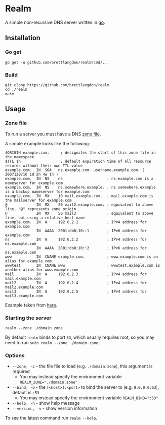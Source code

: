 Realm
=====

A simple non-recursive DNS server written in [go](https://golang.org).

## Installation
### Go get
```
go get -u github.com/brettlangdon/realm/cmd/...
```

### Build
```
git clone https://github.com/brettlangdon/realm
cd ./realm
make
```

## Usage
### Zone file
To run a server you must have a DNS [zone file](https://en.wikipedia.org/wiki/Zone_file).

A simple example looks like the following:

```
$ORIGIN example.com.     ; designates the start of this zone file in the namespace
$TTL 1h                  ; default expiration time of all resource records without their own TTL value
example.com.  IN  SOA   ns.example.com. username.example.com. ( 2007120710 1d 2h 4w 1h )
example.com.  IN  NS    ns                    ; ns.example.com is a nameserver for example.com
example.com.  IN  NS    ns.somewhere.example. ; ns.somewhere.example is a backup nameserver for example.com
example.com.  IN  MX    10 mail.example.com.  ; mail.example.com is the mailserver for example.com
@             IN  MX    20 mail2.example.com. ; equivalent to above line, "@" represents zone origin
@             IN  MX    50 mail3              ; equivalent to above line, but using a relative host name
example.com.  IN  A     192.0.2.1             ; IPv4 address for example.com
              IN  AAAA  2001:db8:10::1        ; IPv6 address for example.com
ns            IN  A     192.0.2.2             ; IPv4 address for ns.example.com
              IN  AAAA  2001:db8:10::2        ; IPv6 address for ns.example.com
www           IN  CNAME example.com.          ; www.example.com is an alias for example.com
wwwtest       IN  CNAME www                   ; wwwtest.example.com is another alias for www.example.com
mail          IN  A     192.0.2.3             ; IPv4 address for mail.example.com
mail2         IN  A     192.0.2.4             ; IPv4 address for mail2.example.com
mail3         IN  A     192.0.2.5             ; IPv4 address for mail3.example.com
```

Example taken from [here](https://en.wikipedia.org/wiki/Zone_file#File_format).

### Starting the server
```
realm --zone ./domain.zone
```

By default `realm` binds to port `53`, which usually requires root, so you may need to run `sudo realm --zone ./domain.zone`.

### Options
* `--zone, -z` - the file file to load (e.g. `./domain.zone`), this argument is required
    * You may instead specify the environment variable `REALM_ZONE="./domain.zone"`
* `--bind, -b` - the `[<host>]:<port>` to bind the server to (e.g. `0.0.0.0:53`), default is `:53`
    * You may instead specify the environment variable `REALM_BIND=":53"`
* `--help, -h` - show help message
* `--version, -v` - show version information

To see the latest command run `realm --help`.
